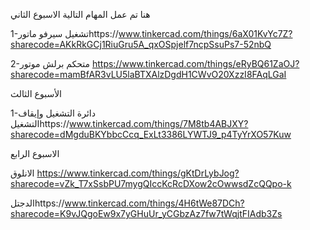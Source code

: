 هنا تم عمل المهام التالية
الاسبوع الثاني 

1-تشغيل سيرفو ماتورhttps://www.tinkercad.com/things/6aX01KvYc7Z?sharecode=AKkRkGCj1RiuGru5A_qxOSpjelf7ncpSsuPs7-52nbQ

2-متحكم برلش موتور https://www.tinkercad.com/things/eRyBQ61ZaOJ?sharecode=mamBfAR3vLU5laBTXAlzDgdH1CWvO20XzzI8FAqLGaI


الأسبوع الثالث

1-دائرة التشغيل وإيقاف التشغيلhttps://www.tinkercad.com/things/7M8tb4ABJXY?sharecode=dMgduBKYbbcCcq_ExLt3386LYWTJ9_p4TyYrXO57Kuw

الاسبوع الرابع

الانلوق https://www.tinkercad.com/things/gKtDrLybJog?sharecode=vZk_T7xSsbPU7mygQIccKcRcDXow2cOwwsdZcQQpo-k

الدجتلhttps://www.tinkercad.com/things/4H6tWe87DCh?sharecode=K9vJQgoEw9x7yGHuUr_yCGbzAz7fw7tWqjtFIAdb3Zs
